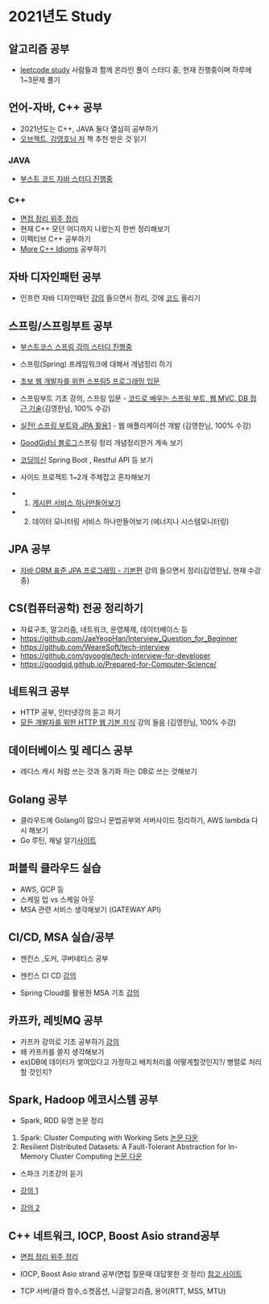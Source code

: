 # 2021년도 Study

## 알고리즘 공부
- [leetcode study](https://github.com/heonilp/study/tree/master/leetcode) 사람들과 함께 온라인 풀이 스터디 중, 현재 진행중이며 하루에 1~3문제 풀기

## 언어-자바, C++ 공부
- 2021년도는 C++, JAVA 둘다 열심히 공부하기
- [오브젝트, 김영호님 저](http://www.yes24.com/Product/Goods/74219491?OzSrank=4) 책 추천 받은 것 읽기 
### JAVA 
- [부스트 코드 자바 스터디 진행중](https://github.com/heonilp/study/tree/master/JAVA%20study)

### C++
- [면접 정리 위주 정리](https://github.com/heonilp/study/tree/master/cpp%20study)
- 현재 C++ 모던 어디까지 나왔는지 한번 정리해보기
- 이펙티브 C++ 공부하기
- [More C++ Idioms](https://en.wikibooks.org/wiki/More_C%2B%2B_Idioms) 공부하기

## 자바 디자인패턴 공부
- 인프런 자바 디자인패턴 [강의](https://www.inflearn.com/course/%EC%9E%90%EB%B0%94-%EB%94%94%EC%9E%90%EC%9D%B8-%ED%8C%A8%ED%84%B4/dashboard) 들으면서 정리, 깃에 [코드](https://github.com/heonilp/study/tree/master/Java%20Gof%20Design%20Pattern) 올리기

## 스프링/스프링부트 공부
- [부스트코스 스프링 강의 스터디 진행중](https://github.com/heonilp/study/tree/master/Spring%20study)

- 스프링(Spring) 프레임워크에 대해서 개념정리 하기

- [초보 웹 개발자를 위한 스프링5 프로그래밍 입문](http://www.yes24.com/Product/Goods/62268795)

- 스프링부트 기초 강의, 스프링 입문 - [코드로 배우는 스프링 부트, 웹 MVC, DB 접근 기술](https://www.inflearn.com/course/%EC%8A%A4%ED%94%84%EB%A7%81-%EC%9E%85%EB%AC%B8-%EC%8A%A4%ED%94%84%EB%A7%81%EB%B6%80%ED%8A%B8/dashboard)(김영한님, 100% 수강)

- [실전! 스프링 부트와 JPA 활용1](https://www.inflearn.com/course/%EC%8A%A4%ED%94%84%EB%A7%81%EB%B6%80%ED%8A%B8-JPA-%ED%99%9C%EC%9A%A9-1/dashboard) - 웹 애플리케이션 개발 (김영한님, 100% 수강)

- [GoodGid님 블로그](https://github.com/goodGid/Interview/tree/main/Spring)스프링 정리 개념정리한거 계속 보기

- [코딩의신](https://www.youtube.com/channel/UCdgj6CLA8xpOjJUu_PTPxXw/videos) Spring Boot , Restful API 등 보기

- 사이드 프로젝트 1~2개 주제잡고 혼자해보기
- 1. [게시판 서비스 하나만들어보기](https://github.com/heonilp/springboot/tree/main/myhome)

- 2. 데이터 모니터링 서비스 하나만들어보기 (에너지나 시스템모니터링)

## JPA 공부
- [자바 ORM 표준 JPA 프로그래밍 - 기본편](https://www.inflearn.com/course/ORM-JPA-Basic/dashboard) 강의 들으면서 정리(김영한님, 현재 수강중)

## CS(컴퓨터공학) 전공 정리하기
- 자료구조, 알고리즘, 네트워크, 운영체제, 데이터베이스 등
- https://github.com/JaeYeopHan/Interview_Question_for_Beginner
- https://github.com/WeareSoft/tech-interview
- https://github.com/gyoogle/tech-interview-for-developer
- https://goodgid.github.io/Prepared-for-Computer-Science/

## 네트워크 공부
- HTTP 공부, 인터넷강의 듣고 하기
- [모든 개발자를 위한 HTTP 웹 기본 지식](https://www.inflearn.com/course/http-%EC%9B%B9-%EB%84%A4%ED%8A%B8%EC%9B%8C%ED%81%AC/dashboard) 강의 들음 (김영한님, 100% 수강)

## 데이터베이스 및 레디스 공부
- 레디스 캐시 처럼 쓰는 것과 동기화 하는 DB로 쓰는 것해보기

## Golang 공부
- 클라우드에 Golang이 많으니 문법공부와 서버사이드 정리하기, AWS lambda 다시 해보기
- Go 루틴, 채널 알기[사이트](http://golang.site/)

## 퍼블릭 클라우드 실습
- AWS, GCP 등
- 스케일 업 vs 스케일 아웃
- MSA 관련 서비스 생각해보기 (GATEWAY API)

## CI/CD, MSA 실습/공부
- 젠킨스 ,도커, 쿠버네티스 공부
- 젠킨스 CI CD [강의](https://tacademy.skplanet.com/live/player/onlineLectureDetail.action?seq=190)

- Spring Cloud를 활용한 MSA 기초 [강의](https://tacademy.skplanet.com/live/player/onlineLectureDetail.action?seq=150)

## 카프카, 레빗MQ 공부
- 카프카 강의로 기초 공부하기 [강의](https://tacademy.skplanet.com/live/player/onlineLectureDetail.action?seq=183)
- 왜 카프카를 쓸지 생각해보기
- ex)DB에 데이터가 쌓여있다고 가정하고 배치처리를 어떻게할것인지?/ 병렬로 처리할 것인지?

## Spark, Hadoop 에코시스템 공부
- Spark, RDD 유명 논문 정리

1. Spark: Cluster Computing with Working Sets [논문 다운](https://www.usenix.org/legacy/event/hotcloud10/tech/full_papers/Zaharia.pdf)
2. Resilient Distributed Datasets: A Fault-Tolerant Abstraction for In-Memory Cluster Computing [논문 다운](https://www.usenix.org/system/files/conference/nsdi12/nsdi12-final138.pdf)

- 스파크 기초강의 듣기
- [강의 1](https://tacademy.skplanet.com/live/player/onlineLectureDetail.action?seq=193)

- [강의 2](https://tacademy.skplanet.com/live/player/onlineLectureDetail.action?seq=115)

## C++ 네트워크, IOCP, Boost Asio strand공부

- [면접 정리 위주 정리](https://github.com/heonilp/study/tree/master/cpp%20Network)

- IOCP, Boost Asio strand 공부(면접 질문때 대답못한 것 정리) [참고 사이트](https://developstudy.tistory.com/63)

- TCP 서버/클라 함수,소켓옵션, 니글알고리즘, 용어(RTT, MSS, MTU)

